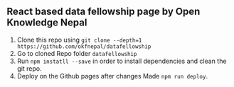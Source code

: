 
##  React based data fellowship page by Open Knowledge Nepal
1. Clone this repo using `git clone --depth=1 https://github.com/okfnepal/datafellowship`
2. Go to cloned  Repo folder `datafellowship`
3. Run `npm instatll --save` in order to install dependencies and clean the git repo.
4. Deploy on the Github pages after changes Made `npm run deploy`.
